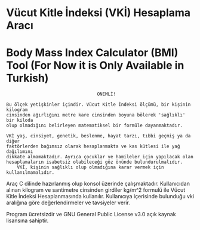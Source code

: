 # Vücut Kitle İndeksi (VKİ) Hesaplama Aracı
# Body Mass Index Calculator (BMI) Tool (For Now it is Only Available in Turkish)


                                      ÖNEMLİ!

	Bu ölçek yetişkinler içindir. Vücut Kitle İndeksi ölçümü, bir kişinin kilogram
 	cinsinden ağırlığını metre kare	cinsinden boyuna bölerek 'sağlıklı' bir kiloda
  	olup olmadığını belirleyen matematiksel	bir formüle dayanmaktadır.
	
	VKİ yaş, cinsiyet, genetik, beslenme, hayat tarzı, tıbbi geçmiş ya da diğer
 	faktörlerden bağımsız olarak hesaplanmakta ve kas kütlesi ile yağ dağılımını
  	dikkate almamaktadır. Ayrıca çocuklar ve hamileler için yapılacak olan
   	hesaplamaların isabetsiz olabileceği göz önünde bulundurulmalıdır.
    	VKİ, kişinin sağlıklı olup olmadığına karar vermek için kullanılmamalıdır.

Araç C dilinde hazırlanmış olup konsol üzerinde çalışmaktadır. Kullanıcıdan alınan kilogram ve santimetre cinsinden girdiler kg/m^2 formulü ile Vücut Kitle İndeksi Hesaplanmasında kullanılır.
Kullanıcıya içerisinde bulunduğu vki aralığına göre değerlendirmeler ve tavsiyeler verir.

Program ücretsizdir ve GNU General Public License v3.0 açık kaynak lisansına sahiptir.

